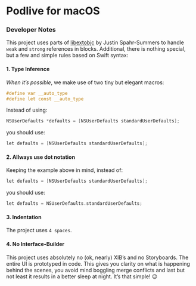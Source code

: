 # Podlive for macOS
### Developer Notes

This project uses parts of [libextobjc](https://github.com/jspahrsummers/libextobjc) by Justin Spahr-Summers to handle `weak` and `strong` references in blocks. Additional, there is nothing special, but a few and simple rules based on Swift syntax:

#### 1. Type Inference

*When it’s possible*, we make use of two tiny but elegant macros:

```Objective-C
#define var __auto_type
#define let const __auto_type
```

Instead of using:

```Objective-C
NSUserDefaults *defaults = [NSUserDefaults standardUserDefaults];
```

you should use:

```Objective-C
let defaults = [NSUserDefaults standardUserDefaults];
```

#### 2. Allways use dot notation

Keeping the example above in mind, instead of:

```Objective-C
let defaults = [NSUserDefaults standardUserDefaults];
```

you should use:

```Objective-C
let defaults = NSUserDefaults.standardUserDefaults;
```

#### 3. Indentation

The project uses `4 spaces`.

#### 4. No Interface-Builder

This project uses absolutely no (ok, nearly) XIB’s and no Storyboards. The entire UI is prototyped in code. This gives you clarity on what is happening behind the scenes, you avoid mind boggling merge conflicts and last but not least it results in a better sleep at night. It’s that simple! 😉